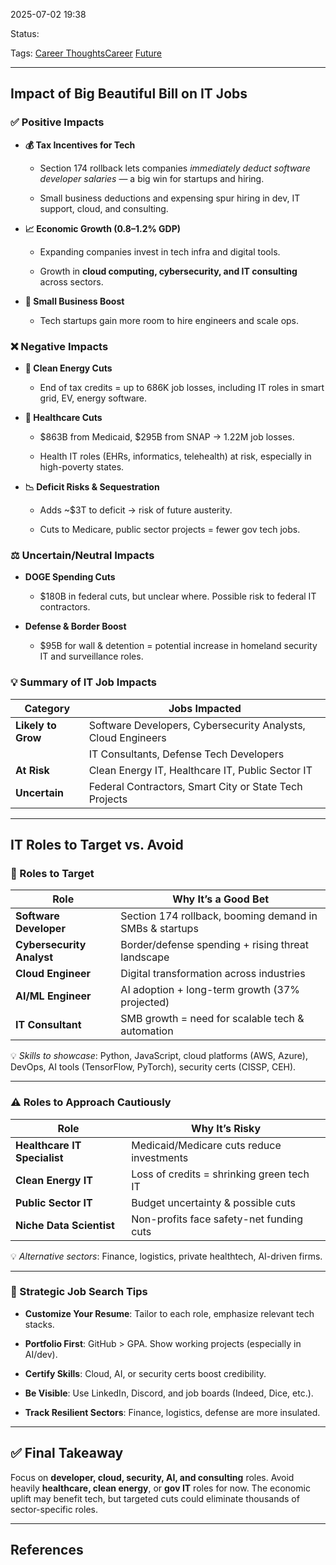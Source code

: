 
2025-07-02 19:38

Status:

Tags: [Career Thoughts](3%20-%20Tags/Career%20Thoughts.md)[Career](3%20-%20Tags/Career.md) [Future](3%20-%20Tags/Future.md) 

---
## Impact of Big Beautiful Bill on IT Jobs

### ✅ Positive Impacts

- **💰 Tax Incentives for Tech**
    
    - Section 174 rollback lets companies _immediately deduct software developer salaries_ — a big win for startups and hiring.
        
    - Small business deductions and expensing spur hiring in dev, IT support, cloud, and consulting.
        
- **📈 Economic Growth (0.8–1.2% GDP)**
    
    - Expanding companies invest in tech infra and digital tools.
        
    - Growth in **cloud computing, cybersecurity, and IT consulting** across sectors.
        
- **👥 Small Business Boost**
    
    - Tech startups gain more room to hire engineers and scale ops.
        

### ❌ Negative Impacts

- **🌱 Clean Energy Cuts**
    
    - End of tax credits = up to 686K job losses, including IT roles in smart grid, EV, energy software.
        
- **🏥 Healthcare Cuts**
    
    - $863B from Medicaid, $295B from SNAP → 1.22M job losses.
        
    - Health IT roles (EHRs, informatics, telehealth) at risk, especially in high-poverty states.
        
- **📉 Deficit Risks & Sequestration**
    
    - Adds ~$3T to deficit → risk of future austerity.
        
    - Cuts to Medicare, public sector projects = fewer gov tech jobs.
        

### ⚖️ Uncertain/Neutral Impacts

- **DOGE Spending Cuts**
    
    - $180B in federal cuts, but unclear where. Possible risk to federal IT contractors.
        
- **Defense & Border Boost**
    
    - $95B for wall & detention = potential increase in homeland security IT and surveillance roles.
        

### 💡 Summary of IT Job Impacts

|Category|Jobs Impacted|
|---|---|
|**Likely to Grow**|Software Developers, Cybersecurity Analysts, Cloud Engineers|
||IT Consultants, Defense Tech Developers|
|**At Risk**|Clean Energy IT, Healthcare IT, Public Sector IT|
|**Uncertain**|Federal Contractors, Smart City or State Tech Projects|

---

## IT Roles to Target vs. Avoid

### 🎯 Roles to Target

| Role                      | Why It’s a Good Bet                                     |
| ------------------------- | ------------------------------------------------------- |
| **Software Developer**    | Section 174 rollback, booming demand in SMBs & startups |
| **Cybersecurity Analyst** | Border/defense spending + rising threat landscape       |
| **Cloud Engineer**        | Digital transformation across industries                |
| **AI/ML Engineer**        | AI adoption + long-term growth (37% projected)          |
| **IT Consultant**         | SMB growth = need for scalable tech & automation        |

💡 _Skills to showcase_: Python, JavaScript, cloud platforms (AWS, Azure), DevOps, AI tools (TensorFlow, PyTorch), security certs (CISSP, CEH).

---

### ⚠️ Roles to Approach Cautiously

| Role                         | Why It’s Risky                            |
| ---------------------------- | ----------------------------------------- |
| **Healthcare IT Specialist** | Medicaid/Medicare cuts reduce investments |
| **Clean Energy IT**          | Loss of credits = shrinking green tech IT |
| **Public Sector IT**         | Budget uncertainty & possible cuts        |
| **Niche Data Scientist**     | Non-profits face safety-net funding cuts  |

💡 _Alternative sectors_: Finance, logistics, private healthtech, AI-driven firms.

---

### 💼 Strategic Job Search Tips

- **Customize Your Resume**: Tailor to each role, emphasize relevant tech stacks.
    
- **Portfolio First**: GitHub > GPA. Show working projects (especially in AI/dev).
    
- **Certify Skills**: Cloud, AI, or security certs boost credibility.
    
- **Be Visible**: Use LinkedIn, Discord, and job boards (Indeed, Dice, etc.).
    
- **Track Resilient Sectors**: Finance, logistics, defense are more insulated.
    

---

## ✅ Final Takeaway

Focus on **developer, cloud, security, AI, and consulting** roles. Avoid heavily **healthcare, clean energy**, or **gov IT** roles for now. The economic uplift may benefit tech, but targeted cuts could eliminate thousands of sector-specific roles.



---
## References